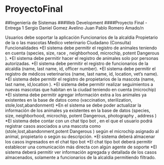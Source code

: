 # ProyectoFinal

##Ingeniería de Sistemas
###Web Development
####Proyecto Final - Entrega 1
Sergio Daniel Gomez Avelino
Juan Pablo Romero Amado/n

Usuarios debe soportar la aplicación
Funcionarios de la alcaldía
Propietario de la o las mascotas
Medico veterinario
Ciudadano (Consulta)
Funcionalidades
*El sistema debe permitir el registro de animales teniendo en cuenta
(species, size, race , neighborhood, microchip, potent Dangerous ).
*El sistema debe permitir hacer el registro de animales solo por personas autorizadas.
*El sistema debe permitir el registro de funcionarios de la alcaldía
(name, last name, id, officer number).
*El sistema debe permitir el registro de médicos veterinarios
(name, last name, id,  location, vet’s name).
*El sistema debe permitir el registro de propietarios de la mascota
(name, last name, id,location ).
*El sistema debe permitir realizar seguimientos a nuevas mascotas que habitan en la ciudad teniendo en cuenta (microchip)
*El sistema debe permitir agregar información extra a los animales ya existentes en la base de datos como (vaccination, sterilization, stole,lost,abandonment)
*En el sistema se debe poder actualizar la información de los animales ya existentes en la base de datos (species, size,  neighborhood, microchip, potent Dangerous, photography , address )
*El sistema debe contar con un chat tipo bot , en el que el usuario  podrá registrar casos asociados a una mascota como (stole,lost,abandonment,potent Dangerous ) según el microchip asignado al animal, propietario o según su descripción.
*El sistema deberá almacenar los casos ingresados en el chat tipo bot
*El chat tipo bot deberá permitir establecer una comunicación más directa con algún agente de soporte
*El sistema deberá permitir ver información agregada y detallada de los casos almacenados, solamente a funcionarios de la alcaldía permitiendo filtrado.

	
